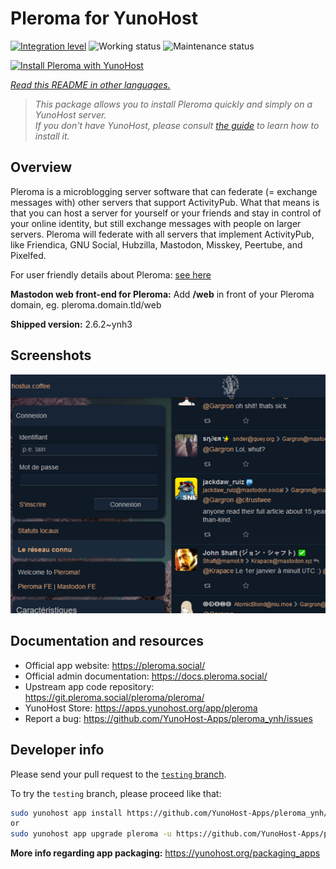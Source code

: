 <!--
N.B.: This README was automatically generated by <https://github.com/YunoHost/apps/tree/master/tools/readme_generator>
It shall NOT be edited by hand.
-->

# Pleroma for YunoHost

[![Integration level](https://dash.yunohost.org/integration/pleroma.svg)](https://ci-apps.yunohost.org/ci/apps/pleroma/) ![Working status](https://ci-apps.yunohost.org/ci/badges/pleroma.status.svg) ![Maintenance status](https://ci-apps.yunohost.org/ci/badges/pleroma.maintain.svg)

[![Install Pleroma with YunoHost](https://install-app.yunohost.org/install-with-yunohost.svg)](https://install-app.yunohost.org/?app=pleroma)

*[Read this README in other languages.](./ALL_README.md)*

> *This package allows you to install Pleroma quickly and simply on a YunoHost server.*  
> *If you don't have YunoHost, please consult [the guide](https://yunohost.org/install) to learn how to install it.*

## Overview

Pleroma is a microblogging server software that can federate (= exchange messages with) other servers that support ActivityPub. What that means is that you can host a server for yourself or your friends and stay in control of your online identity, but still exchange messages with people on larger servers. Pleroma will federate with all servers that implement ActivityPub, like Friendica, GNU Social, Hubzilla, Mastodon, Misskey, Peertube, and Pixelfed.

For user friendly details about Pleroma: [see here](https://blog.soykaf.com/post/what-is-pleroma/)

**Mastodon web front-end for Pleroma:** Add **/web** in front of your Pleroma domain, eg. pleroma.domain.tld/web


**Shipped version:** 2.6.2~ynh3

## Screenshots

![Screenshot of Pleroma](./doc/screenshots/screenshot1.png)

## Documentation and resources

- Official app website: <https://pleroma.social/>
- Official admin documentation: <https://docs.pleroma.social/>
- Upstream app code repository: <https://git.pleroma.social/pleroma/pleroma/>
- YunoHost Store: <https://apps.yunohost.org/app/pleroma>
- Report a bug: <https://github.com/YunoHost-Apps/pleroma_ynh/issues>

## Developer info

Please send your pull request to the [`testing` branch](https://github.com/YunoHost-Apps/pleroma_ynh/tree/testing).

To try the `testing` branch, please proceed like that:

```bash
sudo yunohost app install https://github.com/YunoHost-Apps/pleroma_ynh/tree/testing --debug
or
sudo yunohost app upgrade pleroma -u https://github.com/YunoHost-Apps/pleroma_ynh/tree/testing --debug
```

**More info regarding app packaging:** <https://yunohost.org/packaging_apps>
